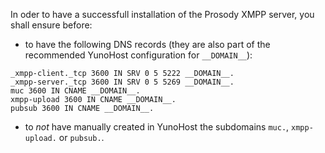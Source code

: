 In oder to have a successfull installation of the Prosody XMPP server, you shall ensure before:
- to have the following DNS records (they are also part of the recommended YunoHost configuration for `__DOMAIN__`):

```text
_xmpp-client._tcp 3600 IN SRV 0 5 5222 __DOMAIN__.
_xmpp-server._tcp 3600 IN SRV 0 5 5269 __DOMAIN__.
muc 3600 IN CNAME __DOMAIN__.
xmpp-upload 3600 IN CNAME __DOMAIN__.
pubsub 3600 IN CNAME __DOMAIN__.
```
- to *not* have manually created in YunoHost the subdomains `muc.`, `xmpp-upload.` or `pubsub.`.
